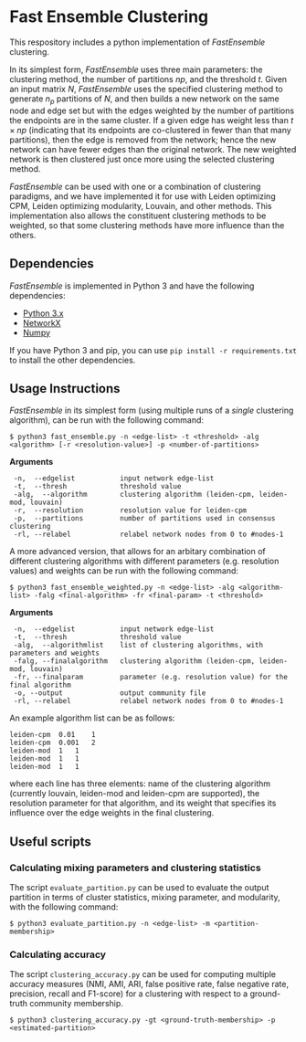 # Fast Ensemble Clustering

This respository includes a python implementation of *FastEnsemble* clustering. 


In its simplest form, *FastEnsemble* uses three main parameters: the clustering method, the number of partitions $np$, and the threshold $t$. Given an input matrix $N$, *FastEnsemble* uses the specified clustering method to generate $n_p$ partitions of $N$, and then builds a new network on the same node and edge set but with the edges weighted by the number of partitions the endpoints are in the same cluster. If a given edge has weight less than $t \times np$ (indicating that its endpoints are co-clustered in fewer than that many partitions), then the edge is removed from the network; hence the new network can have fewer edges than the original network.   The new weighted network is then clustered just once more using the selected clustering method.

*FastEnsemble* can be used with one or a combination of clustering paradigms, and we have implemented it for use with Leiden optimizing CPM, Leiden optimizing modularity, Louvain, and other methods. This implementation also allows the constituent clustering methods to be weighted, so that some clustering methods have more influence than the others.

## Dependencies
*FastEnsemble* is implemented in Python 3 and have the following dependencies:
- [Python 3.x](https://www.python.org)
- [NetworkX](https://networkx.org)
- [Numpy](https://numpy.org)

If you have Python 3 and pip, you can use `pip install -r requirements.txt` to install the other dependencies. 

## Usage Instructions
*FastEnsemble* in its simplest form (using multiple runs of a *single* clustering algorithm), can be run with the following command:
```
$ python3 fast_ensemble.py -n <edge-list> -t <threshold> -alg <algorithm> [-r <resolution-value>] -p <number-of-partitions>
```
**Arguments**
```
 -n,  --edgelist           input network edge-list
 -t,  --thresh             threshold value
 -alg,  --algorithm        clustering algorithm (leiden-cpm, leiden-mod, louvain)
 -r,  --resolution         resolution value for leiden-cpm
 -p,  --partitions         number of partitions used in consensus clustering
 -rl, --relabel            relabel network nodes from 0 to #nodes-1
```
A more advanced version, that allows for an arbitary combination of different clustering algorithms with different parameters (e.g. resolution values) and weights can be run with the following command:
```
$ python3 fast_ensemble_weighted.py -n <edge-list> -alg <algorithm-list> -falg <final-algorithm> -fr <final-param> -t <threshold>
```
**Arguments**
```
 -n,  --edgelist           input network edge-list
 -t,  --thresh             threshold value
 -alg,  --algorithmlist    list of clustering algorithms, with parameters and weights
 -falg, --finalalgorithm   clustering algorithm (leiden-cpm, leiden-mod, louvain)
 -fr, --finalparam         parameter (e.g. resolution value) for the final algorithm    
 -o, --output              output community file
 -rl, --relabel            relabel network nodes from 0 to #nodes-1
```
An example algorithm list can be as follows:
```
leiden-cpm	0.01	1
leiden-cpm	0.001	2
leiden-mod	1	1
leiden-mod	1	1
leiden-mod	1	1
```
where each line has three elements: name of the clustering algorithm (currently louvain, leiden-mod and leiden-cpm are supported), the resolution parameter for that algorithm, and its weight that specifies its influence over the edge weights in the final clustering.

## Useful scripts

### Calculating mixing parameters and clustering statistics
The script `evaluate_partition.py` can be used to evaluate the output partition in terms of cluster statistics, mixing parameter, and modularity, with the following command:
```
$ python3 evaluate_partition.py -n <edge-list> -m <partition-membership>
```

### Calculating accuracy
The script `clustering_accuracy.py` can be used for computing multiple accuracy measures (NMI, AMI, ARI, false positive rate, false negative rate, precision, recall and F1-score) for a clustering with respect to a ground-truth community membership. 
```
$ python3 clustering_accuracy.py -gt <ground-truth-membership> -p <estimated-partition>
```

